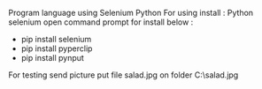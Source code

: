 Program language using Selenium Python
For using install :
Python
selenium 
open command prompt for install below :
- pip install selenium
- pip install pyperclip
- pip install pynput

For testing send picture put file salad.jpg on folder C:\\salad.jpg
